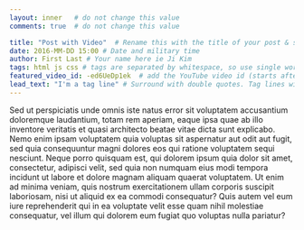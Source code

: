 ```yaml
---
layout: inner   # do not change this value
comments: true  # do not change this value

title: "Post with Video"  # Rename this with the title of your post & surround with double quotes
date: 2016-MM-DD 15:00 # Date and military time
author: First Last # Your name here ie Ji Kim
tags: html js css # tags are separated by whitespace, so use single words.
featured_video_id: -ed6UeDp1ek  # add the YouTube video id (starts after `v=` in url)
lead_text: "I'm a tag line" # Surround with double quotes. Tag lines will appear above the content of the post within each post.
---
```

Sed ut perspiciatis unde omnis iste natus error sit voluptatem accusantium doloremque laudantium, totam rem aperiam, eaque ipsa quae ab illo inventore veritatis et quasi architecto beatae vitae dicta sunt explicabo. Nemo enim ipsam voluptatem quia voluptas sit aspernatur aut odit aut fugit, sed quia consequuntur magni dolores eos qui ratione voluptatem sequi nesciunt. Neque porro quisquam est, qui dolorem ipsum quia dolor sit amet, consectetur, adipisci velit, sed quia non numquam eius modi tempora incidunt ut labore et dolore magnam aliquam quaerat voluptatem. Ut enim ad minima veniam, quis nostrum exercitationem ullam corporis suscipit laboriosam, nisi ut aliquid ex ea commodi consequatur? Quis autem vel eum iure reprehenderit qui in ea voluptate velit esse quam nihil molestiae consequatur, vel illum qui dolorem eum fugiat quo voluptas nulla pariatur?
